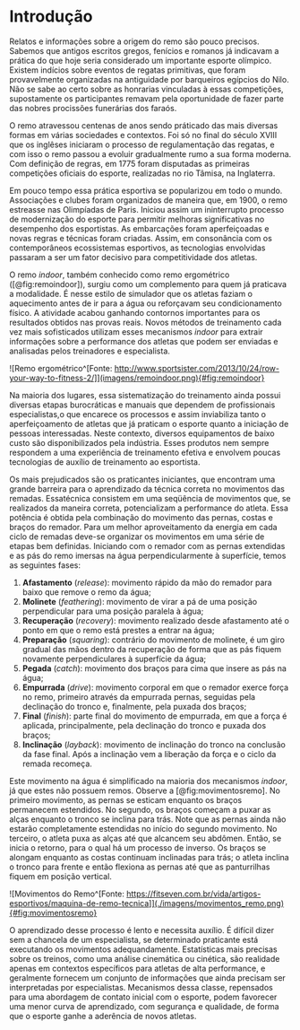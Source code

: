 # Introdução

Relatos e informações sobre a origem do remo são pouco precisos. Sabemos que antigos escritos gregos, fenícios e romanos já indicavam a prática do que hoje seria considerado um importante esporte olímpico. Existem indícios sobre eventos de regatas primitivas, que foram provavelmente organizadas na antiguidade por barqueiros egípcios do Nilo. Não se sabe ao certo sobre as honrarias vinculadas à essas competições, supostamente os participantes remavam pela oportunidade de fazer parte das nobres procissões funerárias dos faraós.

O remo atravessou centenas de anos sendo práticado das mais diversas formas em várias sociedades e contextos. Foi só no final do século XVIII que os inglêses iniciaram o processo de regulamentação das regatas, e com isso o remo passou a evoluir gradualmente rumo a sua forma moderna. Com definição de regras, em 1775 foram disputadas as primeiras competições oficiais do esporte, realizadas no rio Tâmisa, na Inglaterra.

Em pouco tempo essa prática esportiva se popularizou em todo o mundo. Associações e clubes foram organizados de maneira que, em 1900, o remo estreasse nas Olimpíadas de Paris. Iniciou assim um ininterrupto processo de modernização do esporte para permitir melhoras significativas no desempenho dos esportistas. As embarcações foram aperfeiçoadas e novas regras e técnicas foram criadas. Assim, em consonância com os contemporâneos ecossistemas esportivos, as tecnologias envolvidas passaram a ser um fator decisivo para competitividade dos atletas.

O remo _indoor_, também conhecido como remo ergométrico ([@fig:remoindoor]), surgiu como um complemento para quem já praticava a modalidade. É nesse estilo de simulador que os atletas faziam o aquecimento antes de ir para a água ou reforçavam seu condicionamento físico. A atividade acabou ganhando contornos importantes para os resultados obtidos nas provas reais. Novos métodos de treinamento cada vez mais sofisticados utilizam esses mecanismos _indoor_ para extrair informações sobre a performance dos atletas que podem ser enviadas e analisadas pelos treinadores e especialista.

![Remo ergométrico^[Fonte: http://www.sportsister.com/2013/10/24/row-your-way-to-fitness-2/]](imagens/remoindoor.png){#fig:remoindoor}

Na maioria dos lugares, essa sistematização do treinamento ainda possui diversas etapas burocráticas e manuais que dependem de profissionais especialistas,o que encarece os processos e assim inviabiliza tanto o aperfeiçoamento de atletas que já praticam o esporte quanto a iniciação de pessoas interessadas. Neste contexto, diversos equipamentos de baixo custo são disponibilizados pela indústria. Esses produtos nem sempre respondem a uma experiência de treinamento efetiva e envolvem poucas tecnologias de auxílio de treinamento ao esportista.

Os mais prejudicados são os praticantes iniciantes, que encontram uma grande barreira para o aprendizado da técnica correta no movimentos das remadas. Essatécnica consistem em uma seqüência de movimentos que, se realizados da maneira correta, potencializam a performance do atleta. Essa potência é obtida pela combinação do movimento das pernas, costas e braços do remador. Para um melhor aproveitamento da energia em cada ciclo de remadas deve-se organizar os movimentos em uma série de etapas bem definidas. Iniciando com o remador com as pernas extendidas e as pás do remo imersas na água perpendicularmente à superfície, temos as seguintes fases:

1. **Afastamento** (_release_): movimento rápido da mão do remador para baixo que remove o remo da água;
2. **Molinete** (_feathering_): movimento de virar a pá de uma posição perpendicular para uma posição paralela à água;
3. **Recuperação** (_recovery_): movimento realizado desde afastamento até o ponto em que o remo está prestes a entrar na água;
4. **Preparação** (_squaring_): contrário do movimento de molinete, é um giro gradual das mãos dentro da recuperação de forma que as pás fiquem novamente perpendiculares à superfície da água;
5. **Pegada** (_catch_): movimento dos braços para cima que insere as pás na água;
6. **Empurrada** (_drive_): movimento corporal em que o remador exerce força no remo, primeiro através da empurrada pernas, seguidas pela declinação do tronco e, finalmente, pela puxada dos braços;
7. **Final** (_finish_): parte final do movimento de empurrada, em que a força é aplicada, principalmente, pela declinação do tronco e puxada dos braços;
8. **Inclinação** (_layback_): movimento de inclinação do tronco na conclusão da fase final. Após a inclinação vem a liberação da força e o ciclo da remada recomeça.

Este movimento na água é simplificado na maioria dos mecanismos _indoor_, já que estes não possuem remos. Observe a [@fig:movimentosremo]. No primeiro movimento, as pernas se esticam enquanto os braços permanecem estendidos. No segundo, os braços começam a puxar as alças enquanto o tronco se inclina para trás. Note que as pernas ainda não estarão completamente estendidas no início do segundo movimento. No terceiro, o atleta puxa as alças até que alcancem seu abdômen. Então, se inicia o retorno, para o qual há um processo de inverso. Os braços se alongam enquanto as costas continuam inclinadas para trás; o atleta inclina o tronco para frente e então flexiona as pernas até que as panturrilhas fiquem em posição vertical.

![Movimentos do Remo^[Fonte: https://fitseven.com.br/vida/artigos-esportivos/maquina-de-remo-tecnica]](./imagens/movimentos_remo.png){#fig:movimentosremo}

O aprendizado desse processo é lento e necessita auxílio. É difícil dizer sem a chancela de um especialista, se determinado praticante está executando os movimentos adequandamente. Estatísticas mais precisas sobre os treinos, como uma análise cinemática ou cinética, são realidade apenas em contextos específicos para atletas de alta performance, e geralmente fornecem um conjunto de informações que ainda precisam ser interpretadas por especialistas. Mecanismos dessa classe, repensados para uma abordagem de contato inicial com o esporte, podem favorecer uma menor curva de aprendizado, com segurança e qualidade, de forma que o esporte ganhe a aderência de novos atletas.
